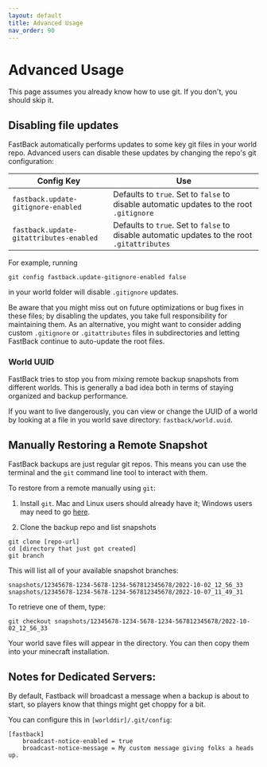 ```yaml
---
layout: default
title: Advanced Usage
nav_order: 90
---
```


# Advanced Usage

This page assumes you already know how to use git.  If you don't, you should skip it.

## Disabling file updates

FastBack automatically performs updates to some key git files in your world repo.  Advanced users
can disable these updates by changing the repo's git configuration:

| Config Key                              | Use                                                                                           |
|-----------------------------------------|-----------------------------------------------------------------------------------------------|
| `fastback.update-gitignore-enabled`     | Defaults to `true`.  Set to `false` to disable automatic updates to the root `.gitignore`     |
| `fastback.update-gitattributes-enabled` | Defaults to `true`.  Set to `false` to disable automatic updates to the root `.gitattributes` |

For example, running
```
git config fastback.update-gitignore-enabled false
```
in your world folder will disable `.gitignore` updates.  

Be aware that you might miss out on future optimizations or bug fixes in these files; by disabling the 
updates, you take full responsibility for maintaining them.  As an alternative, you might want to consider 
adding custom `.gitignore` or `.gitattributes` files in subdirectories and letting FastBack continue to
auto-update the root files.


### World UUID

FastBack tries to stop you from mixing remote backup snapshots from different worlds.  This is generally a bad idea both in terms of staying organized and backup performance.

If you want to live dangerously, you can view or change the UUID of a world by looking at a file in you world save directory: `fastback/world.uuid`.


## Manually Restoring a Remote Snapshot

FastBack backups are just regular git repos.  This means you can use the terminal and the `git` command line tool to interact with them.

To restore from a remote manually using `git`:

1. Install `git`.  Mac and Linux users should already have it; Windows users may need to go [here](https://git-scm.com/downloads).

2. Clone the backup repo and list snapshots

```
git clone [repo-url]
cd [directory that just got created]
git branch
```

This will list all of your available snapshot branches:

```
snapshots/12345678-1234-5678-1234-567812345678/2022-10-02_12_56_33
snapshots/12345678-1234-5678-1234-567812345678/2022-10-07_11_49_31
```

To retrieve one of them, type:

```
git checkout snapshots/12345678-1234-5678-1234-567812345678/2022-10-02_12_56_33
```

Your world save files will appear in the directory.  You can then copy them into your minecraft installation.


## Notes for Dedicated Servers:

By default, Fastback will broadcast a message when a backup is about to start, so players know that things 
might get choppy for a bit.

You can configure this in `[worlddir]/.git/config`:

```
[fastback]
	broadcast-notice-enabled = true
	broadcast-notice-message = My custom message giving folks a heads up.
```

